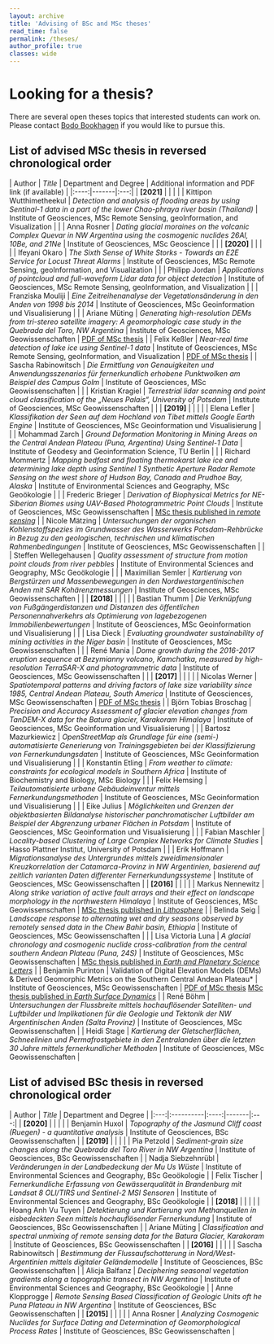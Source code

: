 ```yaml
---
layout: archive
title: 'Advising of BSc and MSc theses'
read_time: false
permalink: /theses/
author_profile: true
classes: wide
---
```

# Looking for a thesis?
There are several open theses topics that interested students can work on. Please contact [Bodo Bookhagen](mailto:bodo.bookhagen@uni-potsdam.de) if you would like to pursue this.

## List of advised MSc thesis in reversed chronological order

| Author | *Title* | Department and Degree | Additional information and PDF link (if available) |
|:----:|-------|:---:|
| **[2021]** | | | |
| Kittipon Wutthimetheekul | *Detection and analysis of flooding areas by using Sentinal-1 data in a part of the lower Chao-phraya river basin (Thailand)* | Institute of Geosciences, MSc Remote Sensing, geoInformation, and Visualization | |
|  Anna Rosner | *Dating glacial moraines on the volcanic Complex Quevar in NW Argentina using the cosmogenic nuclides 26Al, 10Be, and 21Ne* | Institute of Geosciences, MSc Geoscience | |
| **[2020]** | | | |
|  Ifeyani Okaro | *The Sixth Sense of White Storks - Towards an E2E Service for Locust Threat Alarms* | Institute of Geosciences, MSc Remote Sensing, geoInformation, and Visualization | |
|  Philipp Jordan | *Applications of pointcloud and full-waveform Lidar data for object detection* | Institute of Geosciences, MSc Remote Sensing, geoInformation, and Visualization | |
|  Franziska Mouliji | *Eine Zeitreihenanalyse der Vegetationsänderung in den Anden von 1998 bis 2014* | Institute of Geosciences, MSc Geoinformation und Visualisierung |  |
|  Ariane Müting | *Generating high-resolution DEMs from tri-stereo satellite imagery: A geomorphologic case study in the Quebrada del Toro, NW Argentina* | Institute of Geosciences, MSc Geowissenschaften | [PDF of MSc thesis](http://bodobookhagen.github.io/pdf/ArianeMueting_MSc_lr.pdf) |
|  Felix Keßler | *Near-real time detection of lake ice using Sentinel-1 data* | Institute of Geosciences, MSc Remote Sensing, geoInformation, and Visualization | [PDF of MSc thesis](http://bodobookhagen.github.io/pdf/Mastersthesis_FelixKessler.pdf) |
|  Sascha Rabinowitsch | *Die Ermittlung von Genauigkeiten und Anwendungsszenarios für fernerkundlich erhobene Punktwolken am Beispiel des Campus Golm* | Institute of Geosciences, MSc Geowissenschaften | |
|  Kristian Kragiel | *Terrestrial lidar scanning and point cloud classification of the „Neues Palais“, University of Potsdam* | Institute of Geosciences, MSc Geowissenschaften | |
| **[2019]** | | | |
|  Elena Lefler | *Klassifikation der Seen auf dem Hochland von Tibet mittels Google Earth Engine* | Institute of Geosciences, MSc Geoinformation und Visualisierung | |
| Mohammad Zarch | *Ground Deformation Monitoring in Mining Areas on the Central Andean Plateau (Puna, Argentina) Using Sentinel-1 Data* | Institute of Geodesy and Geoinformation Science, TU Berlin | |
|  Richard Mommertz | *Mapping bedfast and floating thermokarst lake ice and determining lake depth using Sentinel 1 Synthetic Aperture Radar Remote Sensing on the west shore of Hudson Bay, Canada and Prudhoe Bay, Alaska* | Institute of Environmental Sciences and Geography, MSc Geoökologie | |
| Frederic Brieger | *Derivation of Biophysical Metrics for NE-Siberian Biomes using UAV-Based Photogrammetric Point Clouds* | Institute of Geosciences, MSc Geowissenschaften | [MSc thesis published in *remote sensing*](https://www.mdpi.com/2072-4292/11/12/1447) |
|  Nicole Mätzing | *Untersuchungen der organischen Kohlenstoffspezies im Grundwasser des Wasserwerks Potsdam-Rehbrücke in Bezug zu den geologischen, technischen und klimatischen Rahmenbedingungen* | Institute of Geosciences, MSc Geowissenschaften | |
|  Steffen Wellegehausen | *Quality assessment of structure from motion point clouds from river pebbles* | Institute of Environmental Sciences and Geography, MSc Geoökologie | |
|  Maximilian Semler | *Kartierung von Bergstürzen und Massenbewegungen in den Nordwestargentinischen Anden mit SAR Kohärenzmessungen* | Institute of Geosciences, MSc Geowissenschaften | |
| **[2018]** | | | |
|  Bastian Thumm | *Die Verknüpfung von Fußgängerdistanzen und Distanzen des öffentlichen Personennahverkehrs als Optimierung von lagebezogenen Immobilienbewertungen* | Institute of Geosciences, MSc Geoinformation und Visualisierung | |
|  Lisa Dieck | *Evaluating groundwater sustainability of mining activities in the Niger basin*  | Institute of Geosciences, MSc Geowissenschaften | |
|  René Mania | *Dome growth during the 2016-2017 eruption sequence at Bezymianny volcano, Kamchatka, measured by high-resolution TerraSAR-X and photogrammetric data* | Institute of Geosciences, MSc Geowissenschaften | |
| **[2017]** | | | |
| Nicolas Werner | *Spatiotemporal patterns and driving factors of lake size variability since 1985, Central Andean Plateau, South America* | Institute of Geosciences, MSc Geowissenschaften | [PDF of MSc thesis](http://bodobookhagen.github.io/pdf/Masterarbeit_NicolasWerner_25-11-2016.pdf) |
| Björn Tobias Broschag | *Precision and Accuracy Assessment of glacier elevation changes from TanDEM-X data for the Batura glacier, Karakoram Himalaya* | Institute of Geosciences, MSc Geoinformation und Visualisierung | |
| Bartosz Mazurkiewicz | *OpenStreetMap als Grundlage für eine (semi-) automatisierte Generierung von Trainingsgebieten bei der Klassifizierung von Fernerkundungsdaten* | Institute of Geosciences, MSc Geoinformation und Visualisierung | |
| Konstantin Etling | *From weather to climate: constraints for ecological models in Southern Africa* | Institute of Biochemistry and Biology, MSc Biology | |
| Felix Hemsing | *Teilautomatisierte urbane Gebäudeinventur mittels Fernerkundungsmethoden* | Institute of Geosciences, MSc Geoinformation und Visualisierung | |
| Eike Julius | *Möglichkeiten und Grenzen der objektbasierten Bildanalyse historischer panchromatischer Luftbilder am Beispiel der Abgrenzung urbaner Flächen in Potsdam* | Institute of Geosciences, MSc Geoinformation und Visualisierung | |
| Fabian Maschler | *Locality-based Clustering of Large Complex Networks for Climate Studies* | Hasso Plattner Institut, University of Potsdam | |
| Erik Hoffmann | *Migrationsanalyse des Untergrundes mittels zweidimensionaler Kreuzkorrelation der Catamarca-Provinz in NW Argentinien, basierend auf zeitlich varianten Daten differenter Fernerkundungssysteme* | Institute of Geosciences, MSc Geowissenschaften |
| **[2016]** | | | |
| Markus Nennewitz | *Along strike variation of active fault arrays and their effect on landscape morphology in the northwestern Himalaya* | Institute of Geosciences, MSc Geowissenschaften |  [MSc thesis published in *Lithosphere*](https://pubs.geoscienceworld.org/gsa/lithosphere/article/538472/fault-activity-tectonic-segmentation-and) |
| Belinda Seig | *Landscape response to alternating wet and dry seasons observed by remotely sensed data in the Chew Bahir basin, Ethiopia* | Institute of Geosciences, MSc Geowissenschaften | |
| Lisa Victoria Luna | *A glacial chronology and cosmogenic nuclide cross-calibration from the central southern Andean Plateau (Puna, 24S)* | Institute of Geosciences, MSc Geowissenschaften |  [MSc thesis published in *Earth and Planetary Science Letters*](https://www.sciencedirect.com/science/article/abs/pii/S0012821X18304400) |
| Benjamin Purinton | Validation of Digital Elevation Models (DEMs) & Derived Geomorphic Metrics on the Southern Central Andean Plateau* | Institute of Geosciences, MSc Geowissenschaften | [PDF of MSc thesis](http://bodobookhagen.github.io/pdf/BP_msc_thesis_final.pdf) [MSc thesis published in *Earth Surface Dynamics*](https://www.earth-surf-dynam.net/5/211/2017/) |
| René Böhm | *Untersuchungen der Flussbreite mittels hochauflösender Satelliten- und Luftbilder und Implikationen für die Geologie und Tektonik der NW Argentinischen Anden (Salta Provinz)* | Institute of Geosciences, MSc Geowissenschaften |
| Heidi Stage | *Kartierung der Gletscherflächen, Schneelinien und Permafrostgebiete in den Zentralanden über die letzten 30 Jahre mittels fernerkundlicher Methoden* | Institute of Geosciences, MSc Geowissenschaften |

## List of advised BSc thesis in reversed chronological order

| Author | *Title* | Department and Degree |
|:---:|:----------|:----:|-------|:---:|
| **[2020]** | | | |
| Benjamin Huxol | *Topography of the Jasmund Cliff coast (Ruegen) - a quantitative analysis* | Institute of Geosciences, BSc Geowissenschaften |
| **[2019]** | | | |
| Pia Petzold | *Sediment-grain size changes along the Quebrada del Toro River in NW Argentina* | Institute of Geosciences, BSc Geowissenschaften |
| Nadja Siebzehnrübl | *Veränderungen in der Landbedeckung der Mu Us Wüste* | Institute of Environmental Sciences and Geography, BSc Geoökologie |
| Felix Tischer | *Fernerkundliche Erfassung von Gewässerqualität in Brandenburg mit Landsat 8 OLI/TIRS und Sentinel-2 MSI Sensoren* | Institute of Environmental Sciences and Geography, BSc Geoökologie |
| **[2018]** | | | |
| Hoang Anh Vu Tuyen | *Detektierung und Kartierung von Methanquellen in eisbedeckten Seen mittels hochauflösender Fernerkundung* | Institute of Geosciences, BSc Geowissenschaften |
| Ariane Müting | *Classification and spectral unmixing of remote sensing data for the Batura Glacier, Karakoram* | Institute of Geosciences, BSc Geowissenschaften |
| **[2016]** | | | |
| Sascha Rabinowitsch | *Bestimmung der Flussaufschotterung in Nord/West-Argentinien mittels digitaler Geländemodelle* | Institute of Geosciences, BSc Geowissenschaften |
| Alicja Balfanz | *Deciphering seasonal vegetation gradients along a topographic transect in NW Argentina* | Institute of Environmental Sciences and Geography, BSc Geoökologie |
| Anne Klopprogge | *Remote Sensing Based Classification of Geologic Units oft he Puna Plateau in NW Argentina* | Institute of Geosciences, BSc Geowissenschaften |
| **[2015]** | | | |
| Anna Rosner | *Analyzing Cosmogenic Nuclides for Surface Dating and Determination of Geomorphological Process Rates* | Institute of Geosciences, BSc Geowissenschaften |
